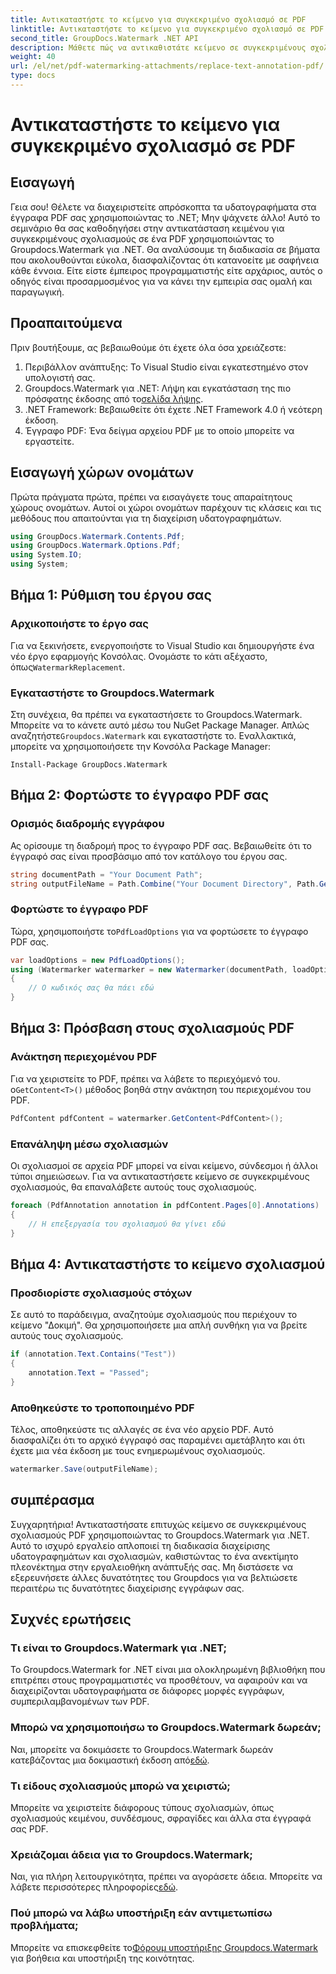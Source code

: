 ```yaml
---
title: Αντικαταστήστε το κείμενο για συγκεκριμένο σχολιασμό σε PDF
linktitle: Αντικαταστήστε το κείμενο για συγκεκριμένο σχολιασμό σε PDF
second_title: GroupDocs.Watermark .NET API
description: Μάθετε πώς να αντικαθιστάτε κείμενο σε συγκεκριμένους σχολιασμούς PDF χρησιμοποιώντας το Groupdocs.Watermark για .NET με αυτόν τον περιεκτικό, βήμα προς βήμα εκμάθηση.
weight: 40
url: /el/net/pdf-watermarking-attachments/replace-text-annotation-pdf/
type: docs
---
```

# Αντικαταστήστε το κείμενο για συγκεκριμένο σχολιασμό σε PDF

## Εισαγωγή
Γεια σου! Θέλετε να διαχειριστείτε απρόσκοπτα τα υδατογραφήματα στα έγγραφα PDF σας χρησιμοποιώντας το .NET; Μην ψάχνετε άλλο! Αυτό το σεμινάριο θα σας καθοδηγήσει στην αντικατάσταση κειμένου για συγκεκριμένους σχολιασμούς σε ένα PDF χρησιμοποιώντας το Groupdocs.Watermark για .NET. Θα αναλύσουμε τη διαδικασία σε βήματα που ακολουθούνται εύκολα, διασφαλίζοντας ότι κατανοείτε με σαφήνεια κάθε έννοια. Είτε είστε έμπειρος προγραμματιστής είτε αρχάριος, αυτός ο οδηγός είναι προσαρμοσμένος για να κάνει την εμπειρία σας ομαλή και παραγωγική.
## Προαπαιτούμενα
Πριν βουτήξουμε, ας βεβαιωθούμε ότι έχετε όλα όσα χρειάζεστε:
1. Περιβάλλον ανάπτυξης: Το Visual Studio είναι εγκατεστημένο στον υπολογιστή σας.
2.  Groupdocs.Watermark για .NET: Λήψη και εγκατάσταση της πιο πρόσφατης έκδοσης από το[σελίδα λήψης](https://releases.groupdocs.com/Watermark/net/).
3. .NET Framework: Βεβαιωθείτε ότι έχετε .NET Framework 4.0 ή νεότερη έκδοση.
4. Έγγραφο PDF: Ένα δείγμα αρχείου PDF με το οποίο μπορείτε να εργαστείτε.
## Εισαγωγή χώρων ονομάτων
Πρώτα πράγματα πρώτα, πρέπει να εισαγάγετε τους απαραίτητους χώρους ονομάτων. Αυτοί οι χώροι ονομάτων παρέχουν τις κλάσεις και τις μεθόδους που απαιτούνται για τη διαχείριση υδατογραφημάτων.
```csharp
using GroupDocs.Watermark.Contents.Pdf;
using GroupDocs.Watermark.Options.Pdf;
using System.IO;
using System;
```
## Βήμα 1: Ρύθμιση του έργου σας
### Αρχικοποιήστε το έργο σας
Για να ξεκινήσετε, ενεργοποιήστε το Visual Studio και δημιουργήστε ένα νέο έργο εφαρμογής Κονσόλας. Ονομάστε το κάτι αξέχαστο, όπως`WatermarkReplacement`.
### Εγκαταστήστε το Groupdocs.Watermark
 Στη συνέχεια, θα πρέπει να εγκαταστήσετε το Groupdocs.Watermark. Μπορείτε να το κάνετε αυτό μέσω του NuGet Package Manager. Απλώς αναζητήστε`Groupdocs.Watermark` και εγκαταστήστε το. Εναλλακτικά, μπορείτε να χρησιμοποιήσετε την Κονσόλα Package Manager:
```shell
Install-Package GroupDocs.Watermark
```
## Βήμα 2: Φορτώστε το έγγραφο PDF σας
### Ορισμός διαδρομής εγγράφου
Ας ορίσουμε τη διαδρομή προς το έγγραφο PDF σας. Βεβαιωθείτε ότι το έγγραφό σας είναι προσβάσιμο από τον κατάλογο του έργου σας.
```csharp
string documentPath = "Your Document Path";
string outputFileName = Path.Combine("Your Document Directory", Path.GetFileName(documentPath));
```
### Φορτώστε το έγγραφο PDF
 Τώρα, χρησιμοποιήστε το`PdfLoadOptions` για να φορτώσετε το έγγραφο PDF σας.
```csharp
var loadOptions = new PdfLoadOptions();
using (Watermarker watermarker = new Watermarker(documentPath, loadOptions))
{
    // Ο κωδικός σας θα πάει εδώ
}
```
## Βήμα 3: Πρόσβαση στους σχολιασμούς PDF
### Ανάκτηση περιεχομένου PDF
 Για να χειριστείτε το PDF, πρέπει να λάβετε το περιεχόμενό του. ο`GetContent<T>()` μέθοδος βοηθά στην ανάκτηση του περιεχομένου του PDF.
```csharp
PdfContent pdfContent = watermarker.GetContent<PdfContent>();
```
### Επανάληψη μέσω σχολιασμών
Οι σχολιασμοί σε αρχεία PDF μπορεί να είναι κείμενο, σύνδεσμοι ή άλλοι τύποι σημειώσεων. Για να αντικαταστήσετε κείμενο σε συγκεκριμένους σχολιασμούς, θα επαναλάβετε αυτούς τους σχολιασμούς.
```csharp
foreach (PdfAnnotation annotation in pdfContent.Pages[0].Annotations)
{
    // Η επεξεργασία του σχολιασμού θα γίνει εδώ
}
```
## Βήμα 4: Αντικαταστήστε το κείμενο σχολιασμού
### Προσδιορίστε σχολιασμούς στόχων
Σε αυτό το παράδειγμα, αναζητούμε σχολιασμούς που περιέχουν το κείμενο "Δοκιμή". Θα χρησιμοποιήσετε μια απλή συνθήκη για να βρείτε αυτούς τους σχολιασμούς.
```csharp
if (annotation.Text.Contains("Test"))
{
    annotation.Text = "Passed";
}
```
### Αποθηκεύστε το τροποποιημένο PDF
Τέλος, αποθηκεύστε τις αλλαγές σε ένα νέο αρχείο PDF. Αυτό διασφαλίζει ότι το αρχικό έγγραφό σας παραμένει αμετάβλητο και ότι έχετε μια νέα έκδοση με τους ενημερωμένους σχολιασμούς.
```csharp
watermarker.Save(outputFileName);
```

## συμπέρασμα
Συγχαρητήρια! Αντικαταστήσατε επιτυχώς κείμενο σε συγκεκριμένους σχολιασμούς PDF χρησιμοποιώντας το Groupdocs.Watermark για .NET. Αυτό το ισχυρό εργαλείο απλοποιεί τη διαδικασία διαχείρισης υδατογραφημάτων και σχολιασμών, καθιστώντας το ένα ανεκτίμητο πλεονέκτημα στην εργαλειοθήκη ανάπτυξής σας. Μη διστάσετε να εξερευνήσετε άλλες δυνατότητες του Groupdocs για να βελτιώσετε περαιτέρω τις δυνατότητες διαχείρισης εγγράφων σας.
## Συχνές ερωτήσεις
### Τι είναι το Groupdocs.Watermark για .NET;
Το Groupdocs.Watermark for .NET είναι μια ολοκληρωμένη βιβλιοθήκη που επιτρέπει στους προγραμματιστές να προσθέτουν, να αφαιρούν και να διαχειρίζονται υδατογραφήματα σε διάφορες μορφές εγγράφων, συμπεριλαμβανομένων των PDF.
### Μπορώ να χρησιμοποιήσω το Groupdocs.Watermark δωρεάν;
 Ναι, μπορείτε να δοκιμάσετε το Groupdocs.Watermark δωρεάν κατεβάζοντας μια δοκιμαστική έκδοση από[εδώ](https://releases.groupdocs.com/).
### Τι είδους σχολιασμούς μπορώ να χειριστώ;
Μπορείτε να χειριστείτε διάφορους τύπους σχολιασμών, όπως σχολιασμούς κειμένου, συνδέσμους, σφραγίδες και άλλα στα έγγραφά σας PDF.
### Χρειάζομαι άδεια για το Groupdocs.Watermark;
 Ναι, για πλήρη λειτουργικότητα, πρέπει να αγοράσετε άδεια. Μπορείτε να λάβετε περισσότερες πληροφορίες[εδώ](https://purchase.groupdocs.com/buy).
### Πού μπορώ να λάβω υποστήριξη εάν αντιμετωπίσω προβλήματα;
 Μπορείτε να επισκεφθείτε το[Φόρουμ υποστήριξης Groupdocs.Watermark](https://forum.groupdocs.com/c/watermark/19) για βοήθεια και υποστήριξη της κοινότητας.